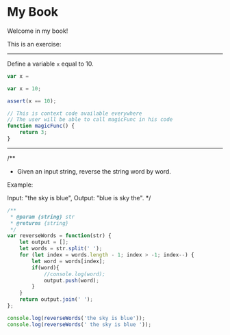 # My Book

Welcome in my book!


This is an exercise:

---

Define a variable `x` equal to 10.

```js
var x =
```

```js
var x = 10;
```

```js
assert(x == 10);
```

```js
// This is context code available everywhere
// The user will be able to call magicFunc in his code
function magicFunc() {
    return 3;
}
```

---







/**
 * Given an input string, reverse the string word by word.

Example:  

Input: "the sky is blue",
Output: "blue is sky the".
 */

```js
/**
 * @param {string} str
 * @returns {string}
 */
var reverseWords = function(str) {
    let output = [];
    let words = str.split(' ');
    for (let index = words.length - 1; index > -1; index--) {
        let word = words[index];
        if(word){
            //console.log(word);
            output.push(word);
        }
    }
    return output.join(' ');
};

console.log(reverseWords('the sky is blue'));
console.log(reverseWords(' the sky is blue '));
```